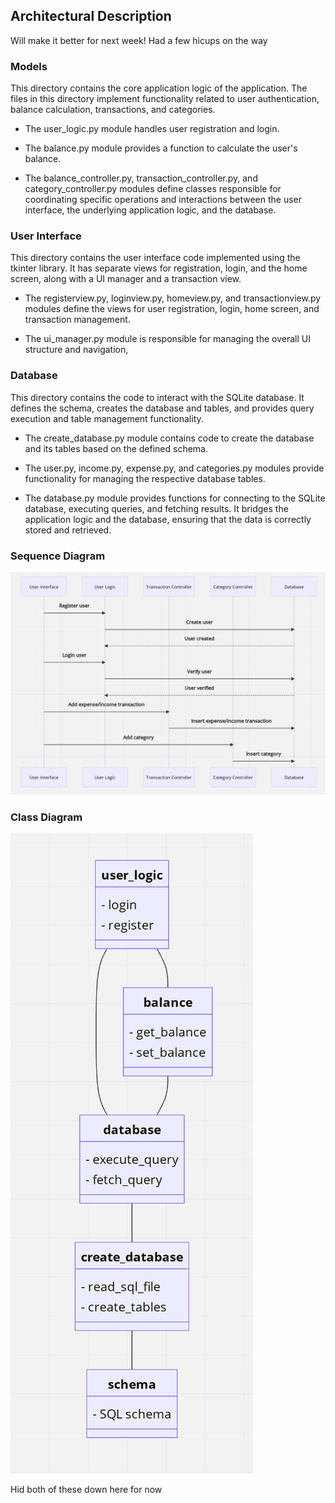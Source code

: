 ## Architectural Description

Will make it better for next week! Had a few hicups on the way

### Models

This directory contains the core application logic of the application. The files in this directory implement functionality related to user authentication, balance calculation, transactions, and categories.

- The user_logic.py module handles user registration and login.

- The balance.py module provides a function to calculate the user's balance.

- The balance_controller.py, transaction_controller.py, and category_controller.py modules define classes responsible for coordinating specific operations and interactions between the user interface, the underlying application logic, and the database.

### User Interface

This directory contains the user interface code implemented using the tkinter library. It has separate views for registration, login, and the home screen, along with a UI manager and a transaction view.

- The registerview.py, loginview.py, homeview.py, and transactionview.py modules define the views for user registration, login, home screen, and transaction management. 

- The ui_manager.py module is responsible for managing the overall UI structure and navigation,

### Database

This directory contains the code to interact with the SQLite database. It defines the schema, creates the database and tables, and provides query execution and table management functionality.

- The create_database.py module contains code to create the database and its tables based on the defined schema.

- The user.py, income.py, expense.py, and categories.py modules provide functionality for managing the respective database tables. 

- The database.py module provides functions for connecting to the SQLite database, executing queries, and fetching results. It bridges the application logic and the database, ensuring that the data is correctly stored and retrieved.


### Sequence Diagram

![Sequence Diagram](./kuvat/Screenshot_2023-05-02_at_23.10.09.png)

### Class Diagram


![Class Diagram](./kuvat/screenshot-04-18234004.png)

Hid both of these down here for now